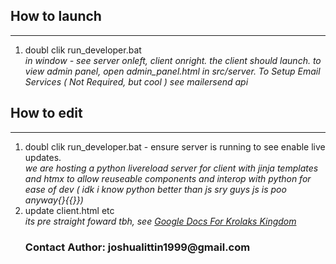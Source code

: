 <h2>How to launch</h2>
<hr>
<ol>
  <li>doubl clik run_developer.bat </li>
  <i>in window - see server onleft, client onright. the client should launch. to view admin panel, open admin_panel.html in src/server. To Setup Email Services ( Not Required, but cool ) see mailersend api</i>
</ol>
<h2>How to edit</h2>
<hr>
<ol>
  <li>doubl clik run_developer.bat - ensure server is running to see enable live updates.</li>
  <i>we are hosting a python livereload server for client with jinja templates and htmx to allow reuseable components and 
    interop with python for ease of dev ( idk i know python better than js sry guys js is poo anyway{}{{}}) 
  </i>
  <li>update client.html etc</li>
  <i>its pre straight foward tbh, see <a href="https://docs.google.com/document/d/12K5cjkujYt-3dJ0ex2gKlLU8HsPPKj0ymg7BpK73OQQ/edit?usp=sharing" target="_blank"  rel="noopener noreferrer"> Google Docs For Krolaks Kingdom </a> </i>

  <h3> Contact Author: joshualittin1999@gmail.com</h3>
</ol>

